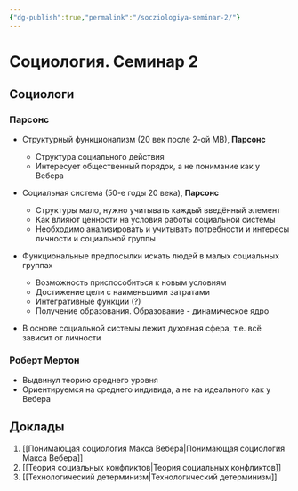 ```yaml
---
{"dg-publish":true,"permalink":"/socziologiya-seminar-2/"}
---
```


# Социология. Семинар 2
## Социологи
### Парсонс

- Структурный функционализм (20 век после 2-ой МВ), **Парсонс**
	- Структура социального действия
	- Интересует общественный порядок, а не понимание как у Вебера
- Социальная система (50-е годы 20 века), **Парсонс**
	- Структуры мало, нужно учитывать каждый введённый элемент
	- Как влияют ценности на условия работы социальной системы
	- Необходимо анализировать и учитывать потребности и интересы личности и социальной группы

- Функциональные предпосылки искать людей в малых социальных группах
	- Возможность приспособиться к новым условиям
	- Достижение цели с наименьшими затратами
	- Интегративные функции (?)
	- Получение образования. Образование - динамическое ядро
- В основе социальной системы лежит духовная сфера, т.е. всё зависит от личности

### Роберт Мертон

- Выдвинул теорию среднего уровня
- Ориентируемся на среднего индивида, а не на идеального как у Вебера

## Доклады

1. [[Понимающая социология Макса Вебера\|Понимающая социология Макса Вебера]]
2. [[Теория социальных конфликтов\|Теория социальных конфликтов]]
3. [[Технологический детерминизм\|Технологический детерминизм]]